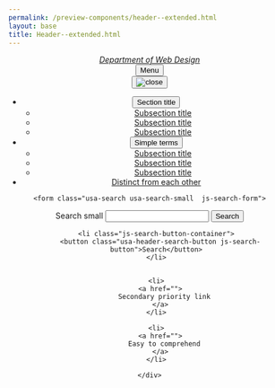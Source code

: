 ```yaml
--- 
permalink: /preview-components/header--extended.html
layout: base 
title: Header--extended.html
---
```


<header class="usa-header usa-header-extended" role="banner">
  <div class="usa-navbar">
  <div class="usa-logo" id="extended-logo">
    <em class="usa-logo-text">
      <a href="/"
        title="Home"
        aria-label="Home">
        Department of Web Design
      </a>
    </em>
  </div>
  <button class="usa-menu-btn">Menu</button>
</div>

  <nav role="navigation" class="usa-nav">
    <div class="usa-nav-inner">
      <button class="usa-nav-close">
  <img src="../../dist/img/close.svg" alt="close">
</button>
<ul class="usa-nav-primary usa-accordion"><li><button class="usa-accordion-button usa-nav-link" aria-expanded="false" aria-controls="extended-nav-section-one">
      <span>Section title</span>
    </button>
    <ul id="extended-nav-section-one" class="usa-nav-submenu"><li>
              <a href="#">Subsection title</a>
            </li><li>
              <a href="#">Subsection title</a>
            </li><li>
              <a href="#">Subsection title</a>
            </li></ul></li><li><button class="usa-accordion-button usa-nav-link" aria-expanded="false" aria-controls="extended-nav-section-two">
      <span>Simple terms</span>
    </button>
    <ul id="extended-nav-section-two" class="usa-nav-submenu"><li>
              <a href="#">Subsection title</a>
            </li><li>
              <a href="#">Subsection title</a>
            </li><li>
              <a href="#">Subsection title</a>
            </li></ul></li><li><a class="usa-nav-link" href="javascript:void(0)">
      <span>Distinct from each other</span>
    </a></li></ul>
      <div class="usa-nav-secondary">
  
    <form class="usa-search usa-search-small  js-search-form">
  <div role="search">
    <label class="usa-sr-only" for="extended-search-field-small">Search small</label>
    <input id="extended-search-field-small" type="search" name="search">
    <button type="submit">
      <span class="usa-sr-only">Search</span>
    </button>
  </form>
</div>

  
  <ul class="usa-unstyled-list usa-nav-secondary-links">
    
    <li class="js-search-button-container">
      <button class="usa-header-search-button js-search-button">Search</button>
    </li>
    
    
    <li>
      <a href="">
        Secondary priority link
      </a>
    </li>
    
    <li>
      <a href="">
        Easy to comprehend
      </a>
    </li>
    
  </ul>
</div>

    </div>
  </nav>
</header>
<div class="usa-overlay"></div>

